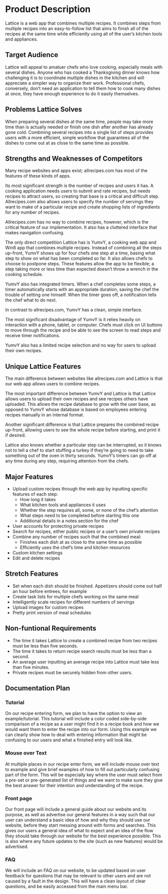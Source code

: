 # Product Description

Lattice is a web app that combines multiple recipes. It combines steps from multiple recipes into an easy-to-follow list that aims to finish all of the recipes at the same time while efficiently using all of the user’s kitchen tools and appliances.

## Target Audience

Lattice will appeal to amatuer chefs who love cooking, especially meals with several dishes. Anyone who has cooked a Thanksgiving dinner knows how challenging it is to coordinate multiple dishes in the kitchen and will appreciate a simpler way to organize their work. Professional chefs, conversely, don’t need an application to tell them how to cook many dishes at once, they have enough experience to do it easily themselves.

## Problems Lattice Solves

When preparing several dishes at the same time, people may take more time than is actually needed or finish one dish after another has already gone cold. Combining several recipes into a single list of steps provides users with a more efficient, simple workflow that guarantees all of the dishes to come out at as close to the same time as possible.

## Strengths and Weaknesses of Competitors

Many recipe websites and apps exist; allrecipes.com has most of the features of these kinds of apps.

Its most significant strength is the number of recipes and users it has. A cooking application needs users to submit and rate recipes, but needs recipes to attract users, so creating that base is a critical and difficult step. Allrecipes.com also allows users to specify the number of servings they want to make of a particular recipe and create shopping lists of ingredients for any number of recipes.

Allrecipes.com has no way to combine recipes, however, which is the critical feature of our implementation. It also has a cluttered interface that makes navigation confusing.

The only direct competition Lattice has is YumvY, a cooking web app and Win8 app that combines multiple recipes. Instead of combining all the steps up-front, YumvY shows up for four chefs one step at a time, basing what step to show on what has been completed so far. It also allows chefs to choose to postpone steps. These features allow the app to be flexible; a step taking more or less time than expected doesn’t throw a wrench in the cooking schedule.

YumvY also has integrated timers. When a chef completes some steps, a timer automatically starts with an appropriate duration, saving the chef the trouble of setting one himself. When the timer goes off, a notification tells the chef what to do next.

In contrast to allrecipes.com, YumvY has a clean, simple interface.

The most significant disadvantage of YumvY is it relies heavily on interaction with a phone, tablet, or computer. Chefs must click on UI buttons to move through the recipe and be able to see the screen to read steps and receive timer notifications.

YumvY also has a limited recipe selection and no way for users to upload their own recipes.

## Unique Lattice Features

The main difference between websites like allrecipes.com and Lattice is that our web app allows users to combine recipes.

The most important difference between YumvY and Lattice is that Lattice allows users to upload their own recipes and see recipes others have uploaded. This allows the recipe database to grow with the user base, as opposed to YumvY whose database is based on employees entering recipes manually in an internal format.

Another significant difference is that Lattice prepares the combined recipe up-front, allowing users to see the whole recipe before starting, and print it if desired.

Lattice also knows whether a particular step can be interrupted, so it knows not to tell a chef to start stuffing a turkey if they’re going to need to take something out of the oven in thirty seconds. YumvY’s timers can go off at any time during any step, requiring attention from the chefs.

## Major Features

*   Upload custom recipes through the web app by inputting specific features of each step:
    *   How long it takes
    *   What kitchen tools and appliances it uses
    *   Whether the step requires all, some, or none of the chef’s attention
    *   What steps need to be completed before starting this one
    *   Additional details in a notes section for the chef
*   User accounts for protecting private recipes
*   Search for recipes, either public recipes or a user’s own private recipes
*   Combine any number of recipes such that the combined meal:
    *   Finishes each dish at as close to the same time as possible
    *   Efficiently uses the chef’s time and kitchen resources
*   Custom kitchen settings
*   Edit and delete recipes

## Stretch Features

*   Set when each dish should be finished. Appetizers should come out half an hour before entrees, for example
*   Create task lists for multiple chefs working on the same meal
*   Intelligently scale recipes for different numbers of servings
*   Upload images for custom recipes
*   Pretty print version of meal schedules

## Non-funtional Requirements

*   The time it takes Lattice to create a combined recipe from two recipes must be less than five seconds.
*   The time it takes to return recipe search results must be less than a second.
*   An average user inputting an average recipe into Lattice must take less than five minutes.
*   Private recipes must be securely hidden from other users.

## Documentation Plan

### Tutorial

On our recipe entering form, we plan to have the option to view an example/tutorial. This tutorial will include a color coded side-by-side comparison of a recipe as a user might find it in a recipe book and how we would want them to enter the recipe into our form. Using this example we can clearly show how to deal with entering information that might be confusing to our users and what a finished entry will look like.

### Mouse over Text

At multiple places in our recipe enter form, we will include mouse over text to example and give brief examples of how to fill out particularly confusing part of the form. This will be especially key where the user must select from a pre-set or pre-generated list of things and we want to make sure they give the best answer for their intention and understanding of the recipe.

### Front page

Our front page will include a general guide about our website and its purpose, as well as advertise our general features in a way such that our user can understand a basic idea of how and why they should use our website, before they start messing around with forms and searches. This gives our users a general idea of what to expect and an idea of the flow they should take through our website for the best experience possible. This is also where any future updates to the site (such as new features) would be advertised.

### FAQ

We will include an FAQ on our website, to be updated based on user feedback for questions that may be relevant to other users and are not caused by a fault in the design. This will have a clean layout of clear questions, and be easily accessed from the main menu bar.
